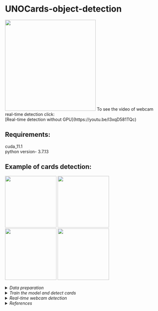 # UNOCards-object-detection
<img src="https://user-images.githubusercontent.com/58363847/160474362-899bea5b-90a0-4ea9-95ad-85eb65dd67e3.png" data-canonical src="https://gyazo.com/eb5c5741b6a9a16c692170a41a49c858.png" width="300" height="300" />
To see the video of webcam real-time detection click:<br>
[Real-time detection without GPU](https://youtu.be/l3xqD581TQc)

## Requirements:
cuda_11.1 <br>
python version- 3.7.13

## Example of cards detection:
<p float="left">
  <img src="https://user-images.githubusercontent.com/58363847/160476719-13fa8850-4a6b-4691-8b5a-b79a6f38fd14.jpg" width="170" height="170" />
  <img src="https://user-images.githubusercontent.com/58363847/160477051-813470d6-4059-47d0-ab1e-89456c4a2255.jpg" width="170" height="170" />
  <img src="https://user-images.githubusercontent.com/58363847/160476703-c8b7141b-b872-4965-bf10-49c661ea4b10.jpg" width="170" height="170" />
  <img src="https://user-images.githubusercontent.com/58363847/160478994-80bdf74b-3b31-4524-83e6-f60602956962.jpg" width="170" height="170" />
</p>

<details>
  <summary><em>Data preparation</em></summary>
  Using the reference materials, you can find a link to the dataset. 
  You can preprocess dataset in roboflow. As you know YOLOv5 еakes image size 416x416, so I resized it to this size. 
  To use the dataset you need to click as in the following photos:<br>
  
  <img src="https://user-images.githubusercontent.com/58363847/160475585-1f60c6a0-4c6f-411b-bed2-532f7fa10b84.png" width="300" height="300" />
  
  <img src="https://user-images.githubusercontent.com/58363847/160475594-29a19d80-57c2-4d2f-91d2-d869d3a397c6.png" width="300" height="300" />
  
</details>
<details>
  <summary><em>Train the model and detect cards</em></summary>
  To see how to define model configuration and architecture, train and detect model you need to clone my repo and open file "Train_Yolov5.ipynb".
  In folder weights I saved my post-train weights. You can use them or save your.
  <br>
  Sample result(trainbatch):
  <img src="https://user-images.githubusercontent.com/58363847/160628173-d09993c5-420c-4478-8d85-8d82823ce914.jpg"/>
  <br>
  Dependence of metrics on the number of epochs:
  <br>
  <img src="https://user-images.githubusercontent.com/58363847/160479943-216305e3-994a-4d3a-b8f4-77b10f99df99.png"/>
  </details>
<details>
  <summary><em>Real-time webcam detection</em></summary>
  To see how to define model configuration and architecture, train and detect model you need to clone my repo and open file Real_time_webcam_Yolov5.ipynb.
  This notebook is using file webcamdetect.py where you may find necessary functions.
  </details>
<details>
  <summary><em>References</em></summary>
  
  1. https://public.roboflow.com/object-detection/uno-cards - Uno cards dataset;
  
  2. https://github.com/ultralytics/yolov5 - Original repo of YOLOv5;
  
  3. https://models.roboflow.com/ - Model zoo from roboflow;
  
  4. https://www.youtube.com/watch?v=nDPWywWRIRo&t=3256s&ab_channel=StanfordUniversitySchoolofEngineering - Basic Object Detection knowledge;
  
  5. https://www.youtube.com/watch?v=MdF6x6ZmLAY&t=1508s - Yolov5 tutorial;
  
  6. https://www.youtube.com/watch?v=NU9Xr_NYslo&t=607s - Yolov5 tutorial;
 
  7. https://www.youtube.com/watch?v=yfDjsuxIKA4&t=2718s - Training other models using Tensorflow Object Detection;
  
  8. https://www.youtube.com/watch?v=pnntrewH0xg&t=151s - Example of web-app for testing your model;
  
  9. https://www.youtube.com/watch?v=TB-fdISzpHQ&t=3717s - Another Basic Object Detection knowledge;
  
  10. https://towardsdatascience.com/yolo-v4-or-yolo-v5-or-pp-yolo-dad8e40f7109 - Difference between the last YOLO-type models;
  
  11. https://techzizou.com/category/object-detection/ - Web app on tf2;
  
  12. https://github.com/tensorflow/models/blob/master/research/object_detection/g3doc/tf2_detection_zoo.md - model zoo(tf2);
  </ul>
</details>
<br>

